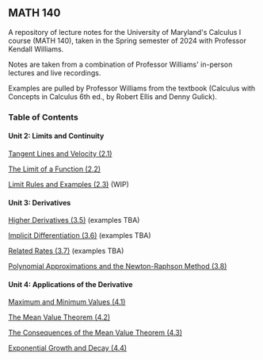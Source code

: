 ## MATH 140

A repository of lecture notes for the University of Maryland's Calculus I course (MATH 140), taken in the Spring semester of 2024 with Professor Kendall Williams.

Notes are taken from a combination of Professor Williams' in-person lectures and live recordings.

Examples are pulled by Professor Williams from the textbook (Calculus with Concepts in Calculus 6th ed., by Robert Ellis and Denny Gulick).

### Table of Contents

#### Unit 2: Limits and Continuity

[Tangent Lines and Velocity (2.1)](https://github.com/kle1man/math140/blob/main/Lecture%20Notes/Tangent%20Lines%20and%20Velocity%20(2.1).md)

[The Limit of a Function (2.2)](https://github.com/kle1man/math140/blob/main/Lecture%20Notes/The%20Limit%20of%20a%20Function%20(2.2).md)

[Limit Rules and Examples (2.3)](https://github.com/kle1man/math140/blob/main/Lecture%20Notes/Limit%20Rules%20and%20Examples%20(2.3).md) (WIP)

#### Unit 3: Derivatives

[Higher Derivatives (3.5)](https://github.com/kle1man/math140/blob/main/Lecture%20Notes/Higher%20Derivatives%20(3.5).md) (examples TBA)

[Implicit Differentiation (3.6)](https://github.com/kle1man/math140/blob/main/Lecture%20Notes/Implicit%20Differentiation%20(3.6).md) (examples TBA)

[Related Rates (3.7)](https://github.com/kle1man/math140/blob/main/Lecture%20Notes/Related%20Rates%20(3.7).md) (examples TBA)

[Polynomial Approximations and the Newton-Raphson Method (3.8)](https://github.com/kle1man/math140/blob/main/Lecture%20Notes/Polynomial%20Approximations%20and%20the%20Newton-Raphson%20Method%20(3.8).md)

#### Unit 4: Applications of the Derivative

[Maximum and Minimum Values (4.1)](https://github.com/kle1man/math140/blob/44ed71d60e4260c06e1c8a256398dedbde231db5/Materials/Maximum%20and%20Minimum%20Values%20(4.1).md)

[The Mean Value Theorem (4.2)](https://github.com/kle1man/math140/blob/b417001316920f937ec1d22b0e7dc618f44c32d1/Materials/The%20Mean%20Value%20Theorem%20(4.2).md)

[The Consequences of the Mean Value Theorem (4.3)](https://github.com/kle1man/math140/blob/07725f173068c37a8fba9538842ac24f1ecec061/Materials/Consequences%20of%20the%20Mean%20Value%20Theorem%20(4.3).md)

[Exponential Growth and Decay (4.4)](https://github.com/kle1man/math140/blob/8308c78f9d21a14050418adaf90b85f60f449715/Materials/Exponential%20Growth%20and%20Decay%20(4.4).md)
